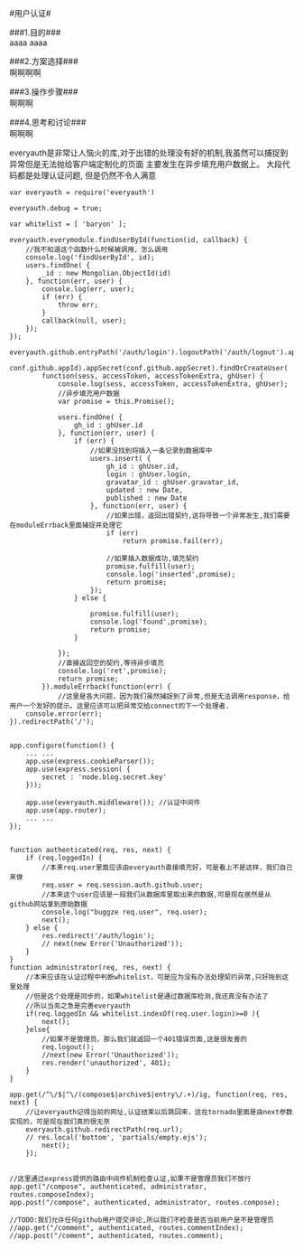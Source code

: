 #用户认证#	

###1.目的###	
aaaa
aaaa
 
###2.方案选择###	 
啊啊啊啊

###3.操作步骤###	   
啊啊啊

###4.思考和讨论###	 
啊啊啊
 
everyauth是非常让人恼火的库,对于出错的处理没有好的机制,我虽然可以捕捉到异常但是无法抛给客户端定制化的页面
主要发生在异步填充用户数据上。 大段代码都是处理认证问题, 但是仍然不令人满意

	var everyauth = require('everyauth')
	
	everyauth.debug = true;
	
	var whitelist = [ 'baryon' ];
	
	everyauth.everymodule.findUserById(function(id, callback) {
		//我不知道这个函数什么时候被调用，怎么调用
		console.log('findUserById', id);
		users.findOne( {
			_id : new Mongolian.ObjectId(id)
		}, function(err, user) {
			console.log(err, user);
			if (err) {
				throw err;
			}
			callback(null, user);
		});
	});
	
	everyauth.github.entryPath('/auth/login').logoutPath('/auth/logout').appId(
			conf.github.appId).appSecret(conf.github.appSecret).findOrCreateUser(
			function(sess, accessToken, accessTokenExtra, ghUser) {
				console.log(sess, accessToken, accessTokenExtra, ghUser);
				//异步填充用户数据
				var promise = this.Promise();
	
				users.findOne( {
					gh_id : ghUser.id
				}, function(err, user) {
					if (err) {
						//如果没找到将插入一条记录到数据库中
						users.insert( {
							gh_id : ghUser.id,
							login : ghUser.login,
							gravatar_id : ghUser.gravatar_id,
							updated : new Date,
							published : new Date
						}, function(err, user) {
							//如果出错，返回出错契约,这将导致一个异常发生,我们需要在moduleErrback里面捕捉并处理它
							if (err)
								return promise.fail(err);
							
							//如果插入数据成功,填充契约
							promise.fulfill(user);
							console.log('inserted',promise);
							return promise;
						});
					} else {
						
						promise.fulfill(user);
						console.log('found',promise);
						return promise;
					}
	
				});
				//直接返回空的契约,等待异步填充
				console.log('ret',promise);
				return promise;
			}).moduleErrback(function(err) {
				//这里是各大问题，因为我们虽然捕捉到了异常,但是无法调用response，给用户一个友好的提示。这里应该可以把异常交给connect的下一个处理者.
		console.error(err);
	}).redirectPath('/');
	

	app.configure(function() {
		... ...
		app.use(express.cookieParser());
		app.use(express.session( {
			secret : 'node.blog.secret.key'
		}));

		app.use(everyauth.middleware()); //认证中间件
		app.use(app.router);
		... ...
	});


	function authenticated(req, res, next) {
		if (req.loggedIn) {
			//本来req.user里面应该由everyauth直接填充好，可是看上不是这样，我们自己来做
			req.user = req.session.auth.github.user;
			//本来这个user应该是一段我们从数据库里取出来的数据,可是现在居然是从github网站拿到原始数据
			console.log("buggze req.user", req.user);
			next();
		} else {
			res.redirect('/auth/login');
			// next(new Error('Unauthorized'));
		}
	}
	function administrator(req, res, next) {
		//本来应该在认证过程中判断whitelist，可是应为没有办法处理契约异常,只好拖到这里处理
		//但是这个处理是同步的，如果whitelist是通过数据库检测,我还真没有办法了
		//所以当务之急是完善everyauth
		if(req.loggedIn && whitelist.indexOf(req.user.login)>=0 ){
			next();
		}else{
			//如果不是管理员，那么我们就返回一个401错误页面,这是很友善的
			req.logout();
		    //next(new Error('Unauthorized'));
			res.render('unauthorized', 401);
		}
	}
	
	app.get(/^\/$|^\/(compose$|archive$|entry\/.+)/ig, function(req, res, next) {
		//让everyauth记得当前的网址,认证结束以后跳回来，这在tornado里面是由next参数实现的，可是现在我们真的很无奈
		everyauth.github.redirectPath(req.url);
		// res.local('bottom', 'partials/empty.ejs');
			next();
		});
	
	
	//这里通过express提供的路由中间件机制检查认证,如果不是管理员我们不放行
	app.get("/compose", authenticated, administrator, routes.composeIndex);
	app.post("/compose", authenticated, administrator, routes.compose);
	
	//TODO:我们允许任何github用户提交评论,所以我们不检查是否当前用户是不是管理员
	//app.get("/comment", authenticated, routes.commentIndex);
	//app.post("/coment", authenticated, routes.comment);
